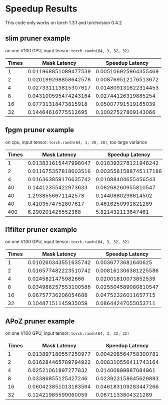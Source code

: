# Speedup Results

This code only works on torch 1.3.1 and torchvision 0.4.2

## slim pruner example

on one V100 GPU,
input tensor: `torch.randn(64, 3, 32, 32)`

|Times| Mask Latency| Speedup Latency |
|---|---|---|
| 1 | 0.011968851089477539 | 0.005106925964355469 |
| 2 | 0.020199298858642578 | 0.008769512176513672 |
| 4 | 0.027331113815307617 | 0.014809131622314453 |
| 8 | 0.043100595474243164 | 0.02744126319885254 |
| 16 | 0.07731318473815918 | 0.05007791519165039 |
| 32 | 0.14464616775512695 | 0.10027527809143066 |

## fpgm pruner example

on cpu,
input tensor: `torch.randn(64, 1, 28, 28)`,
too large variance

|Times| Mask Latency| Speedup Latency |
|---|---|---|
| 1 | 0.013831615447998047 | 0.018393278121948242 |
| 2 | 0.011675357818603516 | 0.0035581588745117188 |
| 4 | 0.016363859176635742 | 0.01088404655456543 |
| 40 | 0.14412355422973633 | 0.08268260955810547 |
| 40 | 1.2938556671142578 | 0.1440880298614502 |
| 40 | 0.4103574752807617 | 0.4616250991821289 |
| 400 | 6.290201425552368 | 5.821432113647461 |

## l1filter pruner example

on one V100 GPU,
input tensor: `torch.randn(64, 3, 32, 32)`

|Times| Mask Latency| Speedup Latency |
|---|---|---|
| 1 | 0.010260343551635742 | 0.0036773681640625 |
| 2 | 0.016577482223510742 | 0.008161306381225586 |
| 4 | 0.0245821475982666 | 0.02001810073852539 |
| 8 | 0.034986257553100586 | 0.025504589080810547 |
| 16 | 0.06757736206054688 | 0.04752326011657715 |
| 32 | 0.10487151145935059 | 0.08644247055053711 |

## APoZ pruner example

on one V100 GPU,
input tensor: `torch.randn(64, 3, 32, 32)`

|Times| Mask Latency| Speedup Latency |
|---|---|---|
| 1 | 0.013897180557250977 | 0.004208564758300781 |
| 2 | 0.016284465789794922 | 0.008310556411743164 |
| 4 | 0.02521061897277832 | 0.01400899887084961 |
| 8 | 0.03386855125427246 | 0.023923158645629883 |
| 16 | 0.060423851013183594 | 0.046183109283447266 |
| 32 | 0.12421965599060059 | 0.0871133804321289 |